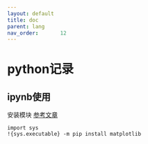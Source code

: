 ```yaml
---
layout: default
title: doc
parent: lang
nav_order:       12
---
```


# python记录

## ipynb使用

安装模块
[参考文章](https://blog.csdn.net/weixin_44477448/article/details/128915301)

```shell
import sys
!{sys.executable} -m pip install matplotlib

```
